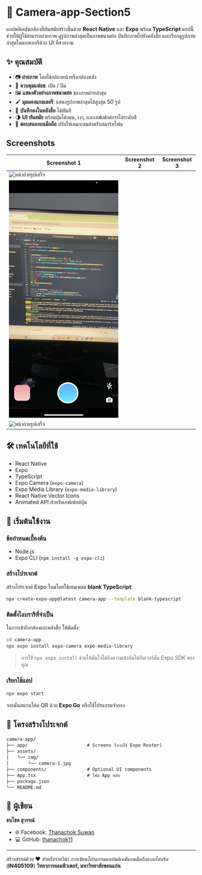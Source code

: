 # 📸 Camera-app-Section5

แอปพลิเคชันกล้องที่ทันสมัยสร้างขึ้นด้วย **React Native** และ **Expo** พร้อม **TypeScript** แอปนี้ช่วยให้ผู้ใช้สามารถถ่ายภาพ ดูรูปภาพล่าสุดเป็นภาพขนาดย่อ บันทึกภาพไปยังคลังสื่อ และเรียกดูรูปภาพล่าสุดในแกลเลอรีด้วย UI ที่สวยงาม

## ✨ คุณสมบัติ

* 📷 **ถ่ายภาพ** โดยใช้กล้องหน้าหรือกล้องหลัง
* 🔦 **ควบคุมแฟลช**: เปิด / ปิด
* 🖼️ **แสดงตัวอย่างภาพขนาดย่อ** ของภาพถ่ายล่าสุด
* 🖌️ **มุมมองแกลเลอรี**: แสดงรูปภาพล่าสุดได้สูงสุด 50 รูป
* 💾 **บันทึกลงในคลังสื่อ** ได้ทันที
* 🌗 **UI ทันสมัย** พร้อมปุ่มโค้งมน, เงา, และเอฟเฟกต์การไล่ระดับสี
* 📱 **ตอบสนองบนมือถือ** ปรับให้เหมาะสมสำหรับสมาร์ทโฟน

## Screenshots

| Screenshot 1 | Screenshot 2 | Screenshot 3 |
|--------------|--------------|--------------|
|![หน้าถ่ายรูปเสร็จ](./assets/screenshot/IMG_4555.PNG)| 
![หน้า UI กล้อง ](./assets/screenshot/IMG_4556.PNG) | 
![หน้าถ่ายรูปเสร็จ](./assets/screenshot/IMG_4558.PNG) |


## 🛠️ เทคโนโลยีที่ใช้

* React Native
* Expo
* TypeScript
* Expo Camera (`expo-camera`)
* Expo Media Library (`expo-media-library`)
* React Native Vector Icons
* Animated API สำหรับเอฟเฟกต์ปุ่ม

## 🚀 เริ่มต้นใช้งาน

### ข้อกำหนดเบื้องต้น

* Node.js
* Expo CLI (`npm install -g expo-cli`)

### สร้างโปรเจกต์

สร้างโปรเจกต์ Expo ใหม่โดยใช้เทมเพลต **blank TypeScript**:

```bash
npx create-expo-app@latest camera-app --template blank-typescript
```

### ติดตั้งไลบรารีที่จำเป็น

ในการเข้าถึงกล้องและคลังสื่อ ให้ติดตั้ง:

```bash
cd camera-app
npx expo install expo-camera expo-media-library
```

> การใช้ `npx expo install` ช่วยให้มั่นใจได้ถึงความเข้ากันได้กับเวอร์ชัน Expo SDK ของคุณ

### เรียกใช้แอป

```bash
npx expo start
```

จากนั้นสแกนโค้ด QR ด้วย **Expo Go** หรือใช้โปรแกรมจำลอง

## 🔄 โครงสร้างโปรเจกต์

```
camera-app/
├── app/                      # Screens (หากใช้ Expo Router)
├── assets/
│   └── img/
│       └── camera-1.jpg      
├── components/               # Optional UI components
├── App.tsx                   # ไฟล์ App หลัก
├── package.json
└── README.md
```

## 👤 ผู้เขียน

**ธนโชค สุวรรณ์**

* 🌐 Facebook: [Thanachok Suwan](https://facebook.com/thanachok.boss)
* 💻 GitHub: [thanachok11](https://github.com/thanachok11)

---

สร้างสรรค์ด้วย ❤️ สำหรับรายวิชา *การเขียนโปรแกรมแอปพลิเคชันบนมือถือแบบไฮบริด* (**IN405109**)
**วิทยาการคอมพิวเตอร์, มหาวิทยาลัยขอนแก่น**
